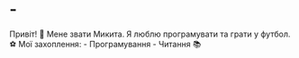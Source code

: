 # -
 Привіт! 👋 Мене звати Микита. Я люблю програмувати та грати у футбол. ⚽  Мої захоплення: - Програмування - Читання 📚
